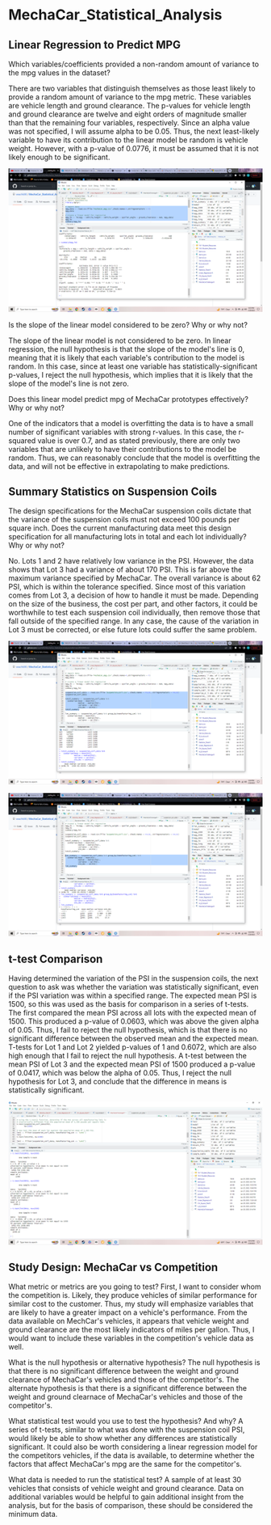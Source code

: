 # MechaCar_Statistical_Analysis

## Linear Regression to Predict MPG
Which variables/coefficients provided a non-random amount of variance to the mpg values in the dataset?

There are two variables that distinguish themselves as those least likely to provide a random amount of variance to the mpg metric. These variables are vehicle length and ground clearance. The p-values for vehicle length and ground clearance are twelve and eight orders of magnitude smaller than that the remaining four variables, respectively. Since an alpha value was not specified, I will assume alpha to be 0.05. Thus, the next least-likely variable to have its contribution to the linear model be random is vehicle weight. However, with a p-value of 0.0776, it must be assumed that it is not likely enough to be significant.  

![Multiple Linear Regression Model](https://github.com/veachk90/MechaCar_Statistical_Analysis/blob/main/Screenshot%20(231).png)

Is the slope of the linear model considered to be zero? Why or why not?

The slope of the linear model is not considered to be zero. In linear regression, the null hypothesis is that the slope of the model's line is 0, meaning that it is likely that each variable's contribution to the model is random. In this case, since at least one variable has statistically-significant p-values, I reject the null hypothesis, which implies that it is likely that the slope of the model's line is not zero.

Does this linear model predict mpg of MechaCar prototypes effectively? Why or why not?

One of the indicators that a model is overfitting the data is to have a small number of significant variables with strong r-values. In this case, the r-squared value is over 0.7, and as stated previously, there are only two variables that are unlikely to have their contributions to the model be random. Thus, we can reasonably conclude that the model is overfitting the data, and will not be effective in extrapolating to make predictions. 

## Summary Statistics on Suspension Coils
The design specifications for the MechaCar suspension coils dictate that the variance of the suspension coils must not exceed 100 pounds per square inch. Does the current manufacturing data meet this design specification for all manufacturing lots in total and each lot individually? Why or why not?

No. Lots 1 and 2 have relatively low variance in the PSI. However, the data shows that Lot 3 had a variance of about 170 PSI. This is far above the maximum variance specified by MechaCar. The overall variance is about 62 PSI, which is within the tolerance specified. Since most of this variation comes from Lot 3, a decision of how to handle it must be made. Depending on the size of the business, the cost per part, and other factors, it could be worthwhile to test each suspension coil individually, then remove those that fall outside of the specified range. In any case, the cause of the variation in Lot 3 must be corrected, or else future lots could suffer the same problem. 

![Overall Variance](https://github.com/veachk90/MechaCar_Statistical_Analysis/blob/main/Screenshot%20(229).png)

![Variance by Lot](https://github.com/veachk90/MechaCar_Statistical_Analysis/blob/main/Screenshot%20(230).png)

## t-test Comparison
Having determined the variation of the PSI in the suspension coils, the next question to ask was whether the variation was statistically significant, even if the PSI variation was within a specified range. The expected mean PSI is 1500, so this was used as the basis for comparison in a series of t-tests. The first compared the mean PSI across all lots with the expected mean of 1500. This produced a p-value of 0.0603, which was above the given alpha of 0.05. Thus, I fail to reject the null hypothesis, which is that there is no significant difference between the observed mean and the expected mean. T-tests for Lot 1 and Lot 2 yielded p-values of 1 and 0.6072, which are also high enough that I fail to reject the null hypothesis. A t-test between the mean PSI of Lot 3 and the expected mean PSI of 1500 produced a p-value of 0.0417, which was below the alpha of 0.05. Thus, I reject the null hypothesis for Lot 3, and conclude that the difference in means is statistically significant.

![t-test Comparisons](https://github.com/veachk90/MechaCar_Statistical_Analysis/blob/main/Screenshot%20(232).png)

## Study Design: MechaCar vs Competition
What metric or metrics are you going to test?
First, I want to consider whom the competition is. Likely, they produce vehicles of similar performance for similar cost to the customer. Thus, my study will emphasize variables that are likely to have a greater impact on a vehicle's performance. From the data available on MechCar's vehicles, it appears that vehicle weight and ground clearance are the most likely indicators of miles per gallon. Thus, I would want to include these variables in the competition's vehicle data as well. 

What is the null hypothesis or alternative hypothesis?
The null hypothesis is that there is no significant difference between the weight and ground clearance of MechaCar's vehicles and those of the competitor's.
The alternate hypothesis is that there is a significant difference between the weight and ground clearnace of MechaCar's vehicles and those of the competitor's.

What statistical test would you use to test the hypothesis? And why?
A series of t-tests, similar to what was done with the suspension coil PSI, would likely be able to show whether any differences are statistically significant. It could also be worth considering a linear regression model for the competitors vehicles, if the data is available, to determine whether the factors that affect MechaCar's mpg are the same for the competitor's.

What data is needed to run the statistical test?
A sample of at least 30 vehicles that consists of vehicle weight and ground clearance. Data on additional variables would be helpful to gain additional insight from the analysis, but for the basis of comparison, these should be considered the minimum data.
